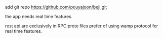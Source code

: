 add git repo https://github.com/pouyajoon/beji.git

the app needs real time features.

rest api are exclusively in RPC proto files
prefer of using wamp protocol for real time features.